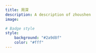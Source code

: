 ```yaml
---
title: 周深
description: A description of zhoushen
image:

# Badge style
style:
    background: "#2a9d8f"
    color: "#fff"
---
```

